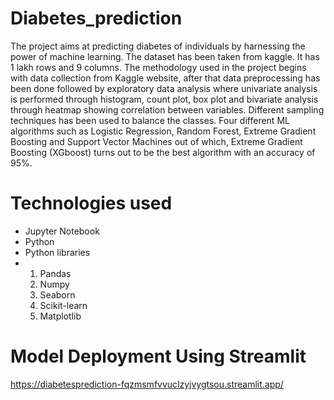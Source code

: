 # Diabetes_prediction
The project aims at predicting diabetes of individuals by harnessing the power of machine learning. The dataset has been taken from kaggle. It has 1 lakh rows and 9 columns.
The methodology used in the project begins with data collection from Kaggle website, after that data preprocessing has been done followed by exploratory data analysis where univariate analysis is performed through histogram, count plot, box plot and bivariate analysis through heatmap showing correlation between variables. Different sampling techniques has been used to balance the classes. Four different ML algorithms such as Logistic Regression, Random Forest, Extreme Gradient Boosting and Support Vector Machines out of which, Extreme Gradient Boosting (XGboost) turns out to be the best algorithm with an accuracy of 95%.
# Technologies used
- Jupyter Notebook
- Python
- Python libraries
- 1) Pandas
  2) Numpy
  3) Seaborn
  4) Scikit-learn
  5) Matplotlib
# Model Deployment Using Streamlit
https://diabetesprediction-fqzmsmfvvuclzyjvygtsou.streamlit.app/
